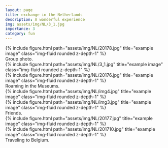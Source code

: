 ```yaml
---
layout: page
title: exchange in the Netherlands
description: A wonderful experience
img: assets/img/NL/3_1.jpg
importance: 3
category: fun
---
```


<div class="row">
    <div class="col-sm mt-3 mt-md-0">
        {% include figure.html path="assets/img/NL/20178.jpg" title="example image" class="img-fluid rounded z-depth-1" %}
    </div>
</div>
<div class="caption">
    Group photo.
</div>
<div class="row">
    <div class="col-sm-7 mt-3 mt-md-0">
        {% include figure.html path="assets/img/NL/3_1.jpg" title="example image" class="img-fluid rounded z-depth-1" %}
    </div>
    <div class="col-sm-5 mt-3 mt-md-0">
        {% include figure.html path="assets/img/NL/20176.jpg" title="example image" class="img-fluid rounded z-depth-1" %}
    </div>
</div>
<div class="caption">
    Roaming in the Museums.    
</div>

<div class="row">
    <div class="col-sm mt-3 mt-md-0">
        {% include figure.html path="assets/img/NL/img4.jpg" title="example image" class="img-fluid rounded z-depth-1" %}
    </div>
    <div class="col-sm mt-3 mt-md-0">
        {% include figure.html path="assets/img/NL/img3.jpg" title="example image" class="img-fluid rounded z-depth-1" %}
    </div>
</div>
<div class="caption">
    Friends.
</div>




<div class="row justify-content-sm-center">
    <div class="col-sm-7 mt-3 mt-md-0">
        {% include figure.html path="assets/img/NL/20177.jpg" title="example image" class="img-fluid rounded z-depth-1" %}
    </div>
    <div class="col-sm-5 mt-3 mt-md-0">
        {% include figure.html path="assets/img/NL/201710.jpg" title="example image" class="img-fluid rounded z-depth-1" %}
    </div>
</div>
<div class="caption">
    Traveling to Belgium.
</div>
